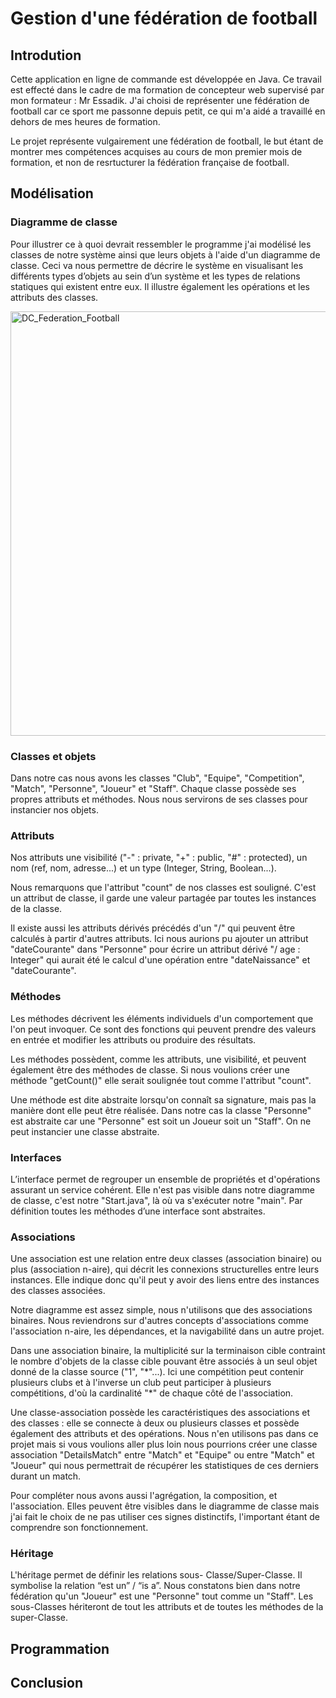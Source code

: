 # Gestion d'une fédération de football

## Introdution

Cette application en ligne de commande est développée en Java.
Ce travail est effecté dans le cadre de ma formation de concepteur web supervisé par mon formateur : Mr Essadik.
J'ai choisi de représenter une fédération de football car ce sport me passonne depuis petit, ce qui m'a aidé a travaillé en dehors de mes heures de formation.

Le projet représente vulgairement une fédération de football, le but étant de montrer mes compétences acquises au cours de mon premier mois de formation, et non de resrtucturer la fédération française de football.


## Modélisation

### Diagramme de classe

Pour illustrer ce à quoi devrait ressembler le programme j'ai modélisé les classes de notre système ainsi que leurs objets à l'aide d'un diagramme de classe. Ceci va nous permettre de décrire le système en visualisant les différents types d’objets au sein d’un système et les types de relations statiques qui existent entre eux. Il illustre également les opérations et les attributs des classes.

<img width="679" alt="DC_Federation_Football" src="https://user-images.githubusercontent.com/65901064/184361172-d6564055-8fba-4cc5-904c-3545b1ad8d21.png">

### Classes et objets

Dans notre cas nous avons les classes "Club", "Equipe", "Competition", "Match", "Personne", "Joueur" et "Staff".
Chaque classe possède ses propres attributs et méthodes.
Nous nous servirons de ses classes pour instancier nos objets.

### Attributs

Nos attributs une visibilité ("-" : private, "+" : public, "#" : protected), un nom (ref, nom, adresse...) et un type (Integer, String, Boolean...).

Nous remarquons que l'attribut "count" de nos classes est souligné. C'est un attribut de classe, il garde une valeur partagée par toutes les instances de la classe.

Il existe aussi les attributs dérivés précédés d'un "/" qui peuvent être calculés à partir d'autres attributs. Ici nous aurions pu ajouter un attribut "dateCourante" dans "Personne" pour écrire un attribut dérivé "/ age : Integer" qui aurait été le calcul d'une opération entre "dateNaissance" et "dateCourante".

### Méthodes

Les méthodes décrivent les éléments individuels d'un comportement que l'on peut invoquer.
Ce sont des fonctions qui peuvent prendre des valeurs en entrée et modifier les attributs ou produire des résultats.

Les méthodes possèdent, comme les attributs, une visibilité, et peuvent également être des méthodes de classe. Si nous voulions créer une méthode "getCount()" elle serait soulignée tout comme l'attribut "count".

Une méthode est dite abstraite lorsqu'on connaît sa signature, mais pas la manière dont elle peut être réalisée. 
Dans notre cas la classe "Personne" est abstraite car une "Personne" est soit un Joueur soit un "Staff". On ne peut instancier une classe abstraite.

### Interfaces

L’interface permet de regrouper un ensemble de propriétés et d'opérations assurant un service cohérent. Elle n'est pas visible dans notre diagramme de classe, c'est notre "Start.java", là où va s'exécuter notre "main".
Par définition toutes les méthodes d’une interface sont abstraites.

### Associations

Une association est une relation entre deux classes (association binaire) ou plus (association n-aire), qui décrit les connexions structurelles entre leurs instances. Elle indique donc qu'il peut y avoir des liens entre des instances des classes associées.

Notre diagramme est assez simple, nous n'utilisons que des associations binaires. Nous reviendrons sur d'autres concepts d'associations comme l'association n-aire, les dépendances, et la navigabilité dans un autre projet.

Dans une association binaire, la multiplicité sur la terminaison cible contraint le nombre d'objets de la classe cible pouvant être associés à un seul objet donné de la classe source ("1", "\*"...).
Ici une compétition peut contenir plusieurs clubs et à l'inverse un club peut participer à plusieurs compétitions, d'où la cardinalité "\*" de chaque côté de l'association.

Une classe-association possède les caractéristiques des associations et des classes : elle se connecte à deux ou plusieurs classes et possède également des attributs et des opérations.
Nous n'en utilisons pas dans ce projet mais si vous voulions aller plus loin nous pourrions créer une classe association "DetailsMatch" entre "Match" et "Equipe" ou entre "Match" et "Joueur" qui nous permettrait de récupérer les statistiques de ces derniers durant un match.

Pour compléter nous avons aussi l'agrégation, la composition, et l'association. Elles peuvent être visibles dans le diagramme de classe mais j'ai fait le choix de ne pas utiliser ces signes distinctifs, l'important étant de comprendre son fonctionnement.

### Héritage

L'héritage permet de définir les relations sous- Classe/Super-Classe. Il symbolise la relation “est un” / “is a”.
Nous constatons bien dans notre fédération qu'un "Joueur" est une "Personne" tout comme un "Staff".
Les sous-Classes hériteront de tout les attributs et de toutes les méthodes de la super-Classe.


## Programmation


## Conclusion
